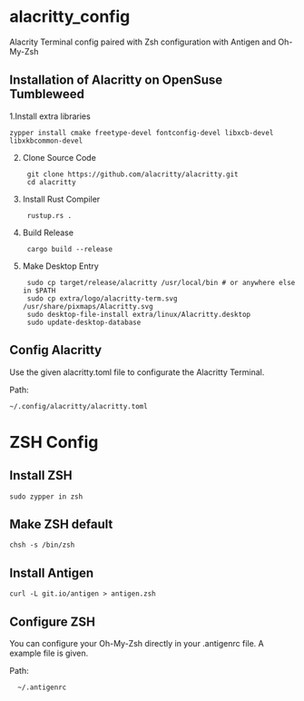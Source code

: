 # alacritty_config
Alacrity Terminal config paired with Zsh configuration with Antigen and Oh-My-Zsh


## Installation of Alacritty on OpenSuse Tumbleweed

1.Install extra libraries

    zypper install cmake freetype-devel fontconfig-devel libxcb-devel libxkbcommon-devel


2. Clone Source Code

        git clone https://github.com/alacritty/alacritty.git
        cd alacritty

5. Install Rust Compiler

        rustup.rs .

6. Build Release

        cargo build --release

8. Make Desktop Entry

        sudo cp target/release/alacritty /usr/local/bin # or anywhere else in $PATH
        sudo cp extra/logo/alacritty-term.svg /usr/share/pixmaps/Alacritty.svg
        sudo desktop-file-install extra/linux/Alacritty.desktop
        sudo update-desktop-database

## Config Alacritty
  Use the given alacritty.toml file to configurate the Alacritty Terminal.
  
  Path:
  
    ~/.config/alacritty/alacritty.toml


# ZSH Config 

## Install ZSH 

    sudo zypper in zsh 

## Make ZSH default

    chsh -s /bin/zsh

## Install Antigen

    curl -L git.io/antigen > antigen.zsh

## Configure ZSH 

You can configure your Oh-My-Zsh directly in your .antigenrc file. A example file is given.

Path:

      ~/.antigenrc
